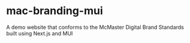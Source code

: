 # mac-branding-mui
A demo website that conforms to the McMaster Digital Brand Standards built using Next.js and MUI
